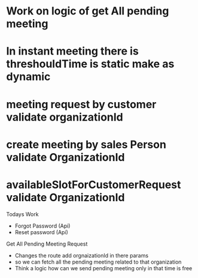 # Work on logic of get All pending meeting 
# In instant meeting there is threshouldTime is static make as dynamic
# meeting request by customer validate organizationId
# create meeting by sales Person validate OrganizationId
# availableSlotForCustomerRequest validate OrganizationId



Todays Work 
 
 - Forgot Password (Api)
 - Reset password (Api)

Get All Pending Meeting Request
 
 - Changes the route add orgnaizationId in there params
 - so we can fetch all the pending meeting related to that organization
 - Think a logic how can we send pending meeting only in that time is free